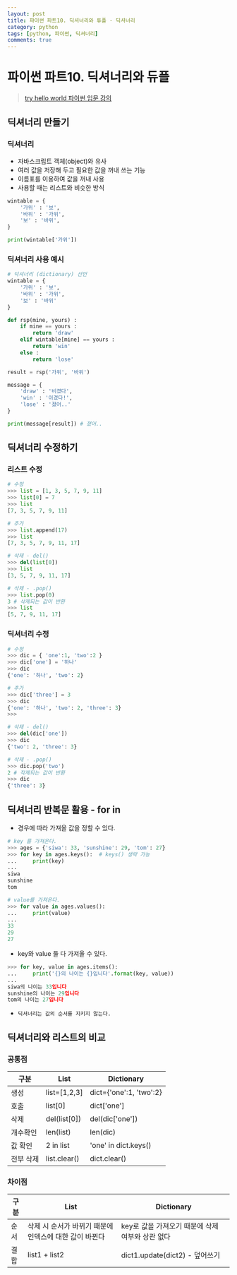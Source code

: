 ```yaml
---
layout: post
title: 파이썬 파트10. 딕셔너리와 튜플 - 딕셔너리
category: python
tags: [python, 파이썬, 딕셔너리]
comments: true
---
```

# 파이썬 파트10. 딕셔너리와 듀플
> [try hello world 파이썬 입문 강의 ](http://tryhelloworld.co.kr/courses/%ED%8C%8C%EC%9D%B4%EC%8D%AC-%EC%9E%85%EB%AC%B8)      

## 딕셔너리 만들기
### 딕셔너리
- 자바스크립트 객체(object)와 유사
- 여러 값을 저장해 두고 필요한 값을 꺼내 쓰는 기능
- 이름표를 이용하여 값을 꺼내 사용
- 사용할 때는 리스트와 비슷한 방식

```python
wintable = {
    '가위' : '보',
    '바위' : '가위',
    '보' : '바위',
}

print(wintable['가위'])
```

### 딕셔너리 사용 예시

```python
# 딕셔너리 (dictionary) 선언
wintable = {
    '가위' : '보',
    '바위' : '가위',
    '보' : '바위'
}

def rsp(mine, yours) :
    if mine == yours :
        return 'draw'
    elif wintable[mine] == yours :
        return 'win'
    else :
        return 'lose'

result = rsp('가위', '바위')

message = {
    'draw' : '비겼다',
    'win' : '이겼다!',
    'lose' : '졌어..'
}

print(message[result]) # 졌어..
```

## 딕셔너리 수정하기

### 리스트 수정
```python
# 수정
>>> list = [1, 3, 5, 7, 9, 11]
>>> list[0] = 7
>>> list
[7, 3, 5, 7, 9, 11]

# 추가
>>> list.append(17)
>>> list
[7, 3, 5, 7, 9, 11, 17]

# 삭제 - del()
>>> del(list[0])
>>> list
[3, 5, 7, 9, 11, 17]

# 삭제 - .pop()
>>> list.pop(0)
3 # 삭제되는 값이 반환
>>> list
[5, 7, 9, 11, 17]
```

### 딕셔너리 수정
```python
# 수정
>>> dic = { 'one':1, 'two':2 }
>>> dic['one'] = '하나'
>>> dic
{'one': '하나', 'two': 2}

# 추가
>>> dic['three'] = 3
>>> dic
{'one': '하나', 'two': 2, 'three': 3}
>>>

# 삭제 - del()
>>> del(dic['one'])
>>> dic
{'two': 2, 'three': 3}

# 삭제 - .pop()
>>> dic.pop('two')
2 # 작제되는 값이 반환
>>> dic
{'three': 3}
```

## 딕셔너리 반복문 활용 - for in
- 경우에 따라 가져올 값을 정할 수 있다.

```python
# key 를 가져온다.
>>> ages = {'siwa': 33, 'sunshine': 29, 'tom': 27}
>>> for key in ages.keys():  # keys() 생략 가능
...     print(key)
...
siwa
sunshine
tom

# value를 가져온다.
>>> for value in ages.values():
...     print(value)
...
33
29
27
```

- key와 value 둘 다 가져올 수 있다.

```python
>>> for key, value in ages.items():
...     print('{}의 나이는 {}입니다'.format(key, value))
...
siwa의 나이는 33입니다
sunshine의 나이는 29입니다
tom의 나이는 27입니다
```

- `딕셔너리는 값의 순서를 지키지 않는다.`

## 딕셔너리와 리스트의 비교
### 공통점

구분   | List         |Dictionary
------|--------------|------------
생성   | list=[1,2,3] |dict={'one':1, 'two':2}
호출   | list[0]      | dict['one']
삭제   | del(list[0]) | del(dic['one'])
개수확인| len(list)    | len(dic)
값 확인 | 2 in list    | 'one' in dict.keys()
전부 삭제|  list.clear()| dict.clear()  

###  차이점

구분 | List | Dictionary
--------|------|-----------
순서 | 삭제 시 순서가 바뀌기 때문에 인덱스에 대한 값이 바뀐다 | key로 값을 가져오기 때문에 삭제 여부와 상관 없다
결합 | list1 + list2 | dict1.update(dict2) - 덮어쓰기
